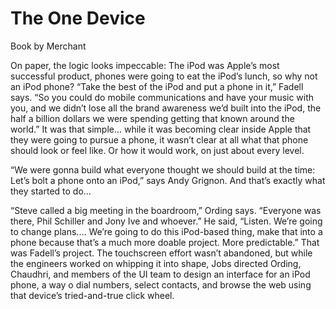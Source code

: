 # The One Device

Book by Merchant

On paper, the logic looks impeccable: The iPod was Apple’s most
successful product, phones were going to eat the iPod’s lunch, so why
not an iPod phone? “Take the best of the iPod and put a phone in it,”
Fadell says.  “So you could do mobile communications and have your
music with you, and we didn’t lose all the brand awareness we’d built
into the iPod, the half a billion dollars we were spending getting
that known around the world.” It was that simple... while it was
becoming clear inside Apple that they were going to pursue a phone, it
wasn’t clear at all what that phone should look or feel like. Or how
it would work, on just about every level.

“We were gonna build what everyone thought we should build at the
time: Let’s bolt a phone onto an iPod,” says Andy Grignon. And that’s
exactly what they started to do...

“Steve called a big meeting in the boardroom,” Ording says. “Everyone
was there, Phil Schiller and Jony Ive and whoever.” He said,
“Listen. We’re going to change plans.... We’re going to do this
iPod-based thing, make that into a phone because that’s a much more
doable project. More predictable.” That was Fadell’s project. The
touchscreen effort wasn’t abandoned, but while the engineers worked on
whipping it into shape, Jobs directed Ording, Chaudhri, and members of
the UI team to design an interface for an iPod phone, a way o dial
numbers, select contacts, and browse the web using that device’s
tried-and-true click wheel.










